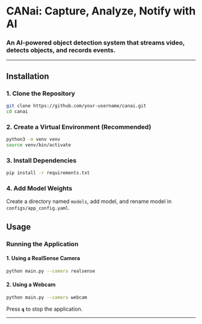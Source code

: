 # CANai: Capture, Analyze, Notify with AI
### An AI-powered object detection system that streams video, detects objects, and records events.

---

## Installation

### 1. Clone the Repository

```sh
git clone https://github.com/your-username/canai.git
cd canai
```

### 2. Create a Virtual Environment (Recommended)

```sh
python3 -m venv venv
source venv/bin/activate
```

### 3. Install Dependencies

```sh
pip install -r requirements.txt
```

### 4. Add Model Weights

Create a directory named `models`, add model, and rename model in `configs/app_config.yaml`.

## Usage

### Running the Application

#### **1. Using a RealSense Camera**
```sh
python main.py --camera realsense
```

#### **2. Using a Webcam**
```sh
python main.py --camera webcam
```

Press **`q`** to stop the application.

---